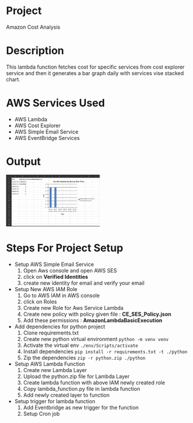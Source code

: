 # Project

Amazon Cost Analysis

# Description

This lambda function fetches cost for specific services from cost explorer service and then it generates a bar graph daily with services vise stacked chart.

# AWS Services Used

- AWS Lambda
- AWS Cost Explorer
- AWS Simple Email Service
- AWS EventBridge Services

# Output

<img src="./ss.PNG" width="256">

# Steps For Project Setup

- Setup AWS Simple Email Service
  1.  Open Aws console and open AWS SES
  2.  click on **Verified Identities**
  3.  create new identity for email and verify your email
- Setup New AWS IAM Role
  1.  Go to AWS IAM in AWS console
  2.  click on Roles
  3.  Create new Role for Aws Service Lambda
  4.  Create new policy with policy given file : **CE_SES_Policy.json**
  5.  Add these permissions : **AmazonLambdaBasicExecution**
- Add dependencies for python project
  1.  Clone requirements.txt
  2.  Create new python virtual environment
      `python -m venv venv`
  3.  Activate the virtual env
      `./env/Scripts/activate`
  4.  Install dependencies
      `pip install -r requirements.txt -t ./python`
  5.  Zip the dependencies
      `zip -r python.zip ./python`
- Setup AWS Lambda Function
  1.  Create new Lambda Layer
  2.  Upload the python.zip file for Lambda Layer
  3.  Create lambda function with above IAM newly created role
  4.  Copy lambda_function.py file in lambda function
  5.  Add newly created layer to function
- Setup trigger for lambda function
  1.  Add Eventbridge as new trigger for the function
  2.  Setup Cron job
